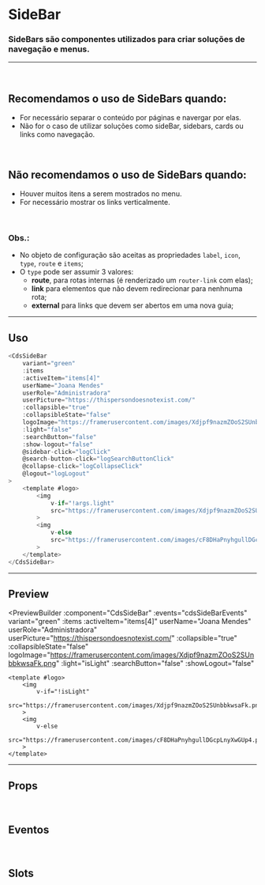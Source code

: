 # SideBar

### SideBars são componentes utilizados para criar soluções de navegação e menus.
---
<br />

## Recomendamos o uso de SideBars quando:
- For necessário separar o conteúdo por páginas e navergar por elas.
- Não for o caso de utilizar soluções como sideBar, sidebars, cards ou links como navegação.

<br />

## Não recomendamos o uso de SideBars quando:
- Houver muitos itens a serem mostrados no menu.
- For necessário mostrar os links verticalmente.

<br />

### Obs.:
- No objeto de configuração são aceitas as propriedades `label`, `icon`, `type`, `route` e `items`;
- O `type` pode ser assumir 3 valores:
	- **route**, para rotas internas (é renderizado um `router-link` com elas);
	- **link** para elementos que não devem redirecionar para nenhnuma rota;
	- **external** para links que devem ser abertos em uma nova guia;

---

## Uso

```js
<CdsSideBar
	variant="green"
	:items
	:activeItem="items[4]"
	userName="Joana Mendes"
	userRole="Administradora"
	userPicture="https://thispersondoesnotexist.com/"
	:collapsible="true"
	:collapsibleState="false"
	logoImage="https://framerusercontent.com/images/Xdjpf9nazmZOoS2SUnbbkwsaFk.png"
	:light="false"
	:searchButton="false"
	:show-logout="false"
	@sidebar-click="logClick"
	@search-button-click="logSearchButtonClick"
	@collapse-click="logCollapseClick"
	@logout="logLogout"
>
	<template #logo>
		<img
			v-if="!args.light"
			src="https://framerusercontent.com/images/Xdjpf9nazmZOoS2SUnbbkwsaFk.png"
		>
		<img
			v-else
			src="https://framerusercontent.com/images/cF8DHaPnyhgullDGcpLnyXwGUp4.png"
		>
	</template>
</CdsSideBar>
```

---

## Preview

<PreviewBuilder
	:component="CdsSideBar"
	:events="cdsSideBarEvents"
	variant="green"
	:items
	:activeItem="items[4]"
	userName="Joana Mendes"
	userRole="Administradora"
	userPicture="https://thispersondoesnotexist.com/"
	:collapsible="true"
	:collapsibleState="false"
	logoImage="https://framerusercontent.com/images/Xdjpf9nazmZOoS2SUnbbkwsaFk.png"
	:light="isLight"
	:searchButton="false"
	:showLogout="false"
>
	<template #logo>
		<img
			v-if="!isLight"
			src="https://framerusercontent.com/images/Xdjpf9nazmZOoS2SUnbbkwsaFk.png"
		>
		<img
			v-else
			src="https://framerusercontent.com/images/cF8DHaPnyhgullDGcpLnyXwGUp4.png"
		>
	</template>
</PreviewBuilder>

---

## Props

<APITable
	name="SideBar"
	section="props"
/>
<br />

## Eventos

<APITable
	name="SideBar"
	section="events"
/>
<br />

## Slots

<APITable
	name="SideBar"
	section="slots"
/>

<script setup>
import { ref } from 'vue';
import CdsSideBar from '@/components/SideBar.vue';
import CdsIcon from '@/components/Icon.vue';
import CdsPopover from '@/components/Popover.vue';
import CdsAvatar from '@/components/Avatar.vue';
import CdsRichTooltip from '@/components/RichTooltip.vue';

const cdsSideBarEvents = [
	'search-button-click',
	'logout',
	'sidebar-click',
	'collapse-click',
	'profile-menu-option-click',
	'logo-click'
];

const items = ref([
	{
		label: 'Dashboard',
		icon: 'dashboard-outline',
		type: 'route',
		route: {
			path: '/dashboard',
			name: 'dashboard'
		},
	},
	{
		label: 'Atendimento',
		icon: 'clipboard-text-outline',
		type: 'route',
		route: {
			path: '/attendance',
			name: 'attendance'
		},
	},
	{
		label: 'Links',
		icon: 'link-outline',
		items: [
			{
				label: 'Painel (Tv)',
				route: {
					path: 'https://www.google.com',
					name: 'painel-tv',
				},
				type: 'external',
			},
			{
				label: 'Totem',
				route: {
					path: 'https://www.wikipedia.org/',
					name: 'totem',
				},
				type: 'external',
			},
		]
	},
	{
		label: 'Relatórios',
		icon: 'printer-outline',
		type: 'route',
		route: {
			path: '/reports',
			name: 'pagina2'
		},
	},
	{
		label: 'Configurações',
		icon: 'settings-outline',
		type: 'route',
		items: [
			{
				label: 'Painel (Tv)',
				route: {
					path: '/tv',
					name: 'tv'
				}
			},
			{
				label: 'Totem',
				route: {
					path: '/totem',
					name: 'totem',
				},
			},
			{
				label: 'Serviços',
				route: {
					path: '/services',
					name: 'serviços',
				},
			},
			{
				label: 'Categorias',
				route: {
					path: '/categories',
					name: 'categorias',
				}
			},
			{
				label: 'Prioridades',
				route: {
					path: '/priorities',
					name: 'prioridades',
				},
			},
		]
	},
	{
		label: 'Suporte',
		icon: 'lifebuoy-outline',
		type: 'link',
		route: {
			path: '/support',
			name: 'support',
		},
	},
]);

const isLight = ref(false);
</script>
